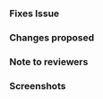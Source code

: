 <!-- If your PR fixes an open issue, use `Closes #101` to link your PR with the issue. #101 stands for the issue number you are fixing -->

### Fixes Issue

<!-- Example: Closes #31 -->

### Changes proposed

<!-- List all the proposed changes in your PR -->
<!-- Example: 1. Added new modal -->

### Note to reviewers

<!-- Add notes to reviewers if applicable -->
<!-- Example: Please install service X before reviewing-->

### Screenshots

<!-- Add screenshots for reviewer convenience -->